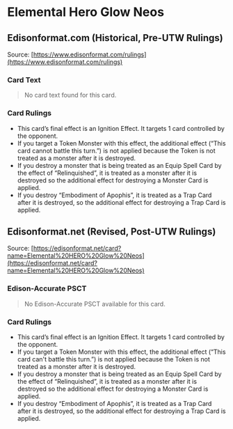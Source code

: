 # Elemental Hero Glow Neos

## Edisonformat.com (Historical, Pre-UTW Rulings)

Source: [https://www.edisonformat.com/rulings](https://www.edisonformat.com/rulings)

### Card Text

> No card text found for this card.

### Card Rulings

*   This card’s final effect is an Ignition Effect. It targets 1 card controlled by the opponent.
*   If you target a Token Monster with this effect, the additional effect (“This card cannot battle this turn.”) is not applied because the Token is not treated as a monster after it is destroyed.
*   If you destroy a monster that is being treated as an Equip Spell Card by the effect of “Relinquished”, it is treated as a monster after it is destroyed so the additional effect for destroying a Monster Card is applied.
*   If you destroy “Embodiment of Apophis”, it is treated as a Trap Card after it is destroyed, so the additional effect for destroying a Trap Card is applied.

## Edisonformat.net (Revised, Post-UTW Rulings)

Source: [https://edisonformat.net/card?name=Elemental%20HERO%20Glow%20Neos](https://edisonformat.net/card?name=Elemental%20HERO%20Glow%20Neos)

### Edison-Accurate PSCT

> No Edison-Accurate PSCT available for this card.

### Card Rulings

*   This card’s final effect is an Ignition Effect. It targets 1 card controlled by the opponent.
*   If you target a Token Monster with this effect, the additional effect (“This card can't battle this turn.”) is not applied because the Token is not treated as a monster after it is destroyed.
*   If you destroy a monster that is being treated as an Equip Spell Card by the effect of “Relinquished”, it is treated as a monster after it is destroyed so the additional effect for destroying a Monster Card is applied.
*   If you destroy “Embodiment of Apophis”, it is treated as a Trap Card after it is destroyed, so the additional effect for destroying a Trap Card is applied.
            